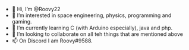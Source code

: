 - 👋 Hi, I’m @Roovy22
- 👀 I’m interested in space engineering, physics, programming and gaming.
- 🌱 I’m currently learning C (with Arduino especially), java and php.
- 💞️ I’m looking to collaborate on all teh things that are mentioned above
- 📫 On Discord I am Roovy#9588.
